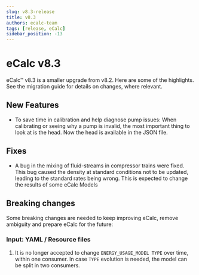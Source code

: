 ```yaml
---
slug: v8.3-release
title: v8.3
authors: ecalc-team
tags: [release, eCalc]
sidebar_position: -13
---
```


# eCalc v8.3

eCalc™ v8.3 is a smaller upgrade from v8.2. Here are some of the highlights. See
the migration guide for details on changes, where relevant.

## New Features

- To save time in calibration and help diagnose pump issues: When calibrating or seeing why a pump is invalid, the most important thing to look at is the head. Now the head is available in the JSON file.

## Fixes

- A bug in the mixing of fluid-streams in compressor trains were fixed. This bug caused the density at standard conditions not to be updated, leading to the standard rates being wrong. This is expected to change the results of some eCalc Models

## Breaking changes

Some breaking changes are needed to keep improving eCalc, remove ambiguity and prepare eCalc for the future:

### Input: YAML / Resource files
 
1. It is no longer accepted to change `ENERGY_USAGE_MODEL TYPE` over time, within one consumer. In case `TYPE` evolution is needed, the model can be split in two consumers.
